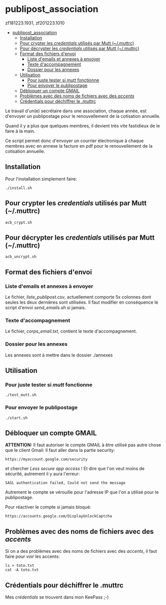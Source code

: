 # publipost_association
zf181223.1931, zf201223.1010

<!-- TOC depthFrom:1 depthTo:6 withLinks:1 updateOnSave:1 orderedList:0 -->

- [publipost_association](#publipostassociation)
	- [Installation](#installation)
	- [Pour crypter les *credentials* utilisés par Mutt (~/.muttrc)](#pour-crypter-les-credentials-utiliss-par-mutt-muttrc)
	- [Pour décrypter les *credentials* utilisés par Mutt (~/.muttrc)](#pour-dcrypter-les-credentials-utiliss-par-mutt-muttrc)
	- [Format des fichiers d'envoi](#format-des-fichiers-denvoi)
		- [Liste d'emails et annexes à envoyer](#liste-demails-et-annexes-envoyer)
		- [Texte d'accompagnement](#texte-daccompagnement)
		- [Dossier pour les annexes](#dossier-pour-les-annexes)
	- [Utilisation](#utilisation)
		- [Pour juste tester si *mutt* fonctionne](#pour-juste-tester-si-mutt-fonctionne)
		- [Pour envoyer le publipostage](#pour-envoyer-le-publipostage)
	- [Débloquer un compte GMAIL](#dbloquer-un-compte-gmail)
	- [Problèmes avec des noms de fichiers avec des *accents*](#problmes-avec-des-noms-de-fichiers-avec-des-accents)
	- [Crédentials pour déchiffrer le .muttrc](#crdentials-pour-dchiffrer-le-muttrc)

<!-- /TOC -->

Le travail d'un(e) secrétaire dans une association, chaque année, est d'envoyer un publipostage pour le renouvellement de la cotisation annuelle.

Quand il y a plus que quelques membres, il devient très vite fastidieux de le faire à la main.

Ce script permet donc d'envoyer un courrier électronique à chaque membres avec en annexe la facture en pdf pour le renouvellement de la cotisation annuelle.


## Installation
Pour l'installation simplement faire:
```
./install.sh
```


## Pour crypter les *credentials* utilisés par Mutt (~/.muttrc)
```
acb_crypt.sh
```


## Pour décrypter les *credentials* utilisés par Mutt (~/.muttrc)
```
acb_uncrypt.sh
```


## Format des fichiers d'envoi
### Liste d'emails et annexes à envoyer
Le fichier, *liste_publipost.csv*, actuellement comporte 5x colonnes dont seules les deux dernières sont utilisées. Il faut modifier en conséquence le script d'envoi *send_emails.sh* si jamais.


### Texte d'accompagnement
Le fichier, *corps_email.txt*, contient le texte d'accompagnement.


### Dossier pour les annexes
Les annexes sont à mettre dans le dossier ./annexes


## Utilisation
### Pour juste tester si *mutt* fonctionne
```
./test_mutt.sh
```

### Pour envoyer le publipostage
```
./start.sh
```


## Débloquer un compte GMAIL
**ATTENTION:**
Il faut autoriser le compte GMAIL à être utilisé pas autre chose que le client Gmail:
Il faut aller dans la partie security:
```
https://myaccount.google.com/security
```
et chercher *Less secure app access* ! Et dire que l'on veut moins de sécurité, autrement il y aura l'erreur:
```
SASL authentication failed, Could not send the message
```
Autrement le compte se vérouille pour l'adresse IP que l'on a utilisé pour le publipostage.

Pour réactiver le compte si jamais bloqué:
```
https://accounts.google.com/DisplayUnlockCaptcha
```


## Problèmes avec des noms de fichiers avec des *accents*
Si on a des problèmes avec des noms de fichiers avec des *accents*, il faut faire pour *voir* les accents:
```
ls > toto.txt
cat -A toto.txt
```

## Crédentials pour déchiffrer le .muttrc
Mes *crédentials* se trouvent dans mon KeePass ;-)

